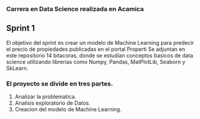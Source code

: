 ### Carrera en Data Science realizada en Acamica

## Sprint 1
El objetivo del sprint es crear un modelo de Machine Learning para predecir el precio de propiedades publicadas en el portal Properti
Se adjuntan en este repositorio 14 bitacoras, donde se estudian conceptos basicos de data science utilizando librerias como Numpy, Pandas, MatPlotLib, Seaborn y SkLearn. 

### El proyecto se divide en tres partes.
1. Analizar la problematica.
2. Analisis exploratorio de Datos.
3. Creacion del modelo de Machine Learning.
